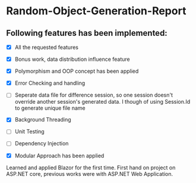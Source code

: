 # Random-Object-Generation-Report
## Following features has been implemented:

- [x] All the requested features
- [x] Bonus work, data distribution influence feature
- [x] Polymorphism and OOP concept has been applied
- [x] Error Checking and handling
- [ ] Seperate data file for difference session, so one session doesn't override another session's generated data. I though of using Session.Id to generate unique file name
- [x] Background Threading
- [ ] Unit Testing
- [ ] Dependency Injection
- [x] Modular Approach has been applied


Learned and applied Blazor for the first time. First hand on project on ASP.NET core, previous works were with ASP.NET Web Application. 

